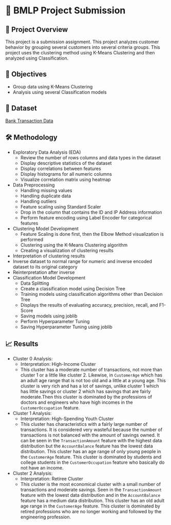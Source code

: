 # 🔬 BMLP Project Submission
## 🧠 Project Overview
This project is a submission assignment. This project analyzes customer behavior by grouping several customers into several criteria groups. This project uses the clustering method using K-Means Clustering and then analyzed using Classification.
## 🎯 Objectives
- Group data using K-Means Clustering
- Analysis using several Classification models
## 📁 Dataset
[Bank Transaction Data](https://drive.google.com/drive/folders/1Zs7VmPZ-jNwsRlMKH65Ea-LApSwx6lKx?usp=drive_link)
## 🛠️ Methodology
- Exploratory Data Analysis (EDA)
  - Review the number of rows columns and data types in the dataset
  - Display descriptive statistics of the dataset
  - Display correlations between features
  - Display histograms for all numeric columns
  - Visualize correlation matrix using heatmap
- Data Preprocessing
  - Handling missing values
  - Handling duplicate data
  - Handling outliers
  - Feature scaling using Standard Scaler
  - Drop in the column that contains the ID and IP Address information
  - Perform feature encoding using Label Encoder for categorical features
- Clustering Model Development
  - Feature Scaling is done first, then the Elbow Method visualization is performed
  - Clustering using the K-Means Clustering algorithm
  - Creating a visualization of clustering results
- Interpretation of clustering results
- Inverse dataset to normal range for numeric and inverse encoded dataset to its original category
- Reinterpretation after inverse
- Classification Model Development
  - Data Splitting
  - Create a classification model using Decision Tree
  - Training models using classification algorithms other than Decision Tree
  - Displays the results of evaluating accuracy, precision, recall, and F1-Score
  - Saving models using joblib
  - Perform Hyperparameter Tuning
  - Saving Hyperparameter Tuning using joblib
## 📈 Results
- Cluster 0 Analysis:
  - Interpretation: High-Income Cluster
  - This cluster has a moderate number of transactions, not more than cluster 1 or a little like cluster 2. Likewise, in `CustomerAge` which has an adult age range that is not too old and a little at a young age. This cluster is very rich and has a lot of savings, unlike cluster 1 which has little savings or cluster 2 which has savings that are fairly moderate.Then this cluster is dominated by the professions of doctors and engineers who have high incomes in the `CustomerOccupation` feature.
- Cluster 1 Analysis:
  - Interpretation: High-Spending Youth Cluster
  - This cluster has characteristics with a fairly large number of transactions. It is considered very wasteful because the number of transactions is not balanced with the amount of savings owned. It can be seen in the `TransactionAmount` feature with the highest data distribution but the `AccountBalance` feature has the lowest data distribution. This cluster has an age range of only young people in the `CustomerAge` feature. This cluster is dominated by students and college students in the `CustomerOccupation` feature who basically do not have an income.
- Cluster 2 Analysis:
  - Interpretation: Retiree Cluster
  - This cluster is the most economical cluster with a small number of transactions and moderate savings. Seen in the `TransactionAmount` feature with the lowest data distribution and in the `AccountBalance` feature has a medium data distribution. This cluster has an old adult age range in the `CustomerAge` feature. This cluster is dominated by retired professions who are no longer working and followed by the engineering profession.
